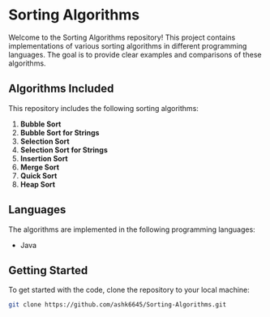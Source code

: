 # Sorting Algorithms

Welcome to the Sorting Algorithms repository! This project contains implementations of various sorting algorithms in different programming languages. The goal is to provide clear examples and comparisons of these algorithms.

## Algorithms Included

This repository includes the following sorting algorithms:

1. **Bubble Sort**
2. **Bubble Sort for Strings**
3. **Selection Sort**
4. **Selection Sort for Strings**
5. **Insertion Sort**
6. **Merge Sort**
7. **Quick Sort**
8. **Heap Sort**

## Languages

The algorithms are implemented in the following programming languages:
- Java

## Getting Started

To get started with the code, clone the repository to your local machine:

```bash
git clone https://github.com/ashk6645/Sorting-Algorithms.git
